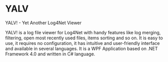 # YALV
YALV! - Yet Another Log4Net Viewer

YALV! is a log file viewer for Log4Net with handy features like log merging, filtering, open most recently used files, items sorting and so on. It is easy to use, it requires no configuration, it has intuitive and user-friendly interface and available in several languages. It is a WPF Application based on .NET Framework 4.0 and written in C# language.
